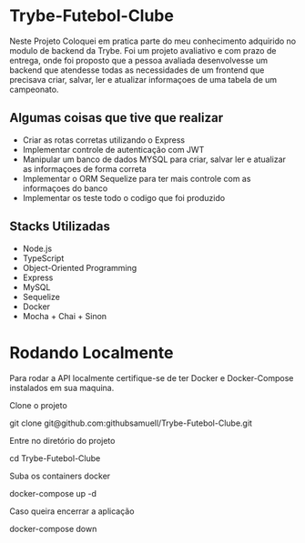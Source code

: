 # Trybe-Futebol-Clube

Neste Projeto Coloquei em pratica parte do meu conhecimento adquirido no modulo de backend da Trybe.
Foi um projeto avaliativo e com prazo de entrega, onde foi proposto que a pessoa avaliada desenvolvesse
um backend que atendesse todas as necessidades de um frontend que precisava criar, salvar, ler e atualizar informaçoes
de uma tabela de um campeonato.

## Algumas coisas que tive que realizar
- Criar as rotas corretas utilizando o Express
- Implementar controle de autenticação com JWT
- Manipular um banco de dados MYSQL para criar, salvar ler e atualizar as informaçoes de forma correta
- Implementar o ORM Sequelize para ter mais controle com as informaçoes do banco
- Implementar os teste todo o codigo que foi produzido


## Stacks Utilizadas
* Node.js
* TypeScript
* Object-Oriented Programming
* Express
* MySQL
* Sequelize
* Docker
* Mocha + Chai + Sinon

# Rodando Localmente
Para rodar a API localmente certifique-se de ter Docker e Docker-Compose instalados em sua maquina.

Clone o projeto

  <span>git clone git<span></span>@github.<span></span>com:githubsamuell/Trybe-Futebol-Clube.git</span>
  
Entre no diretório do projeto

cd Trybe-Futebol-Clube

Suba os containers docker

docker-compose up -d

Caso queira encerrar a aplicação

docker-compose down


